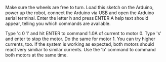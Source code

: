 Make sure the wheels are free to turn. Load this sketch on the Arduino, power up the robot, connect the Arduino via USB and open the Arduino serial terminal. Enter the letter h and press ENTER A help text should appear, telling you which commands are available. 

Type 'c 0 1' and hit ENTER to command 1.0A of current to motor 0. Type 's' and enter to stop the motor. Do the same for motor 1. You can try higher currents, too. If the system is working as expected, both motors should react very similiar to similar currents. Use the 'b' command to command both motors at the same time.
